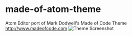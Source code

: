 made-of-atom-theme
==================

Atom Editor port of Mark Dodwell's Made of Code Theme http://www.madeofcode.com
![Theme Screenshot](https://raw.github.com/damnitjim/damnitjim.github.com/master/img/made_of_atom_screenshot.png)
